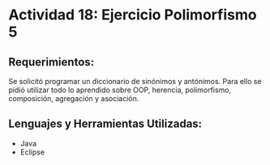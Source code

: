 # Actividad 18: Ejercicio Polimorfismo 5
## Requerimientos:
Se solicitó programar un diccionario de sinónimos y antónimos. Para ello se pidió utilizar todo lo aprendido sobre OOP, herencia, polimorfismo, composición, agregación y asociación.

## Lenguajes y Herramientas Utilizadas:
* Java
* Eclipse
